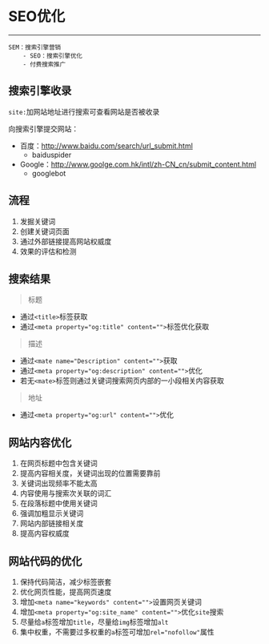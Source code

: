 # SEO优化
---

	SEM：搜索引擎营销
		- SEO：搜索引擎优化
		- 付费搜索推广

## 搜索引擎收录

`site:`加网站地址进行搜索可查看网站是否被收录

向搜索引擎提交网站：

- 百度：http://www.baidu.com/search/url_submit.html
	- baiduspider
- Google：http://www.goolge.com.hk/intl/zh-CN_cn/submit_content.html
	- googlebot

## 流程

1. 发掘关键词
2. 创建关键词页面
3. 通过外部链接提高网站权威度
4. 效果的评估和检测

## 搜索结果

>标题
- 通过`<title>`标签获取
- 通过`<meta property="og:title" content="">`标签优化获取
	
>描述
- 通过`<mate name="Description" content="">`获取
- 通过`<meta property="og:description" content="">`优化
- 若无`<mate>`标签则通过关键词搜索网页内部的一小段相关内容获取

>地址
- 通过`<meta property="og:url" content="">`优化

## 网站内容优化

1. 在网页标题中包含关键词
2. 提高内容相关度，关键词出现的位置需要靠前
3. 关键词出现频率不能太高
4. 内容使用与搜索次关联的词汇
5. 在段落标题中使用关键词
6. 强调加粗显示关键词
7. 网站内部链接相关度
8. 提高内容权威度

## 网站代码的优化

1. 保持代码简洁，减少标签嵌套
2. 优化网页性能，提高网页速度
3. 增加`<meta name="keywords" content="">`设置网页关键词
4. 增加`<meta property="og:site_name" content="">`优化`site`搜索
5. 尽量给`a`标签增加`title`，尽量给`img`标签增加`alt`
6. 集中权重，不需要过多权重的`a`标签可增加`rel="nofollow"`属性